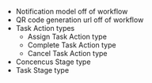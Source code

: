 ﻿- Notification model off of workflow
- QR code generation url off of workflow
- Task Action types
	- Assign Task Action type
	- Complete Task Action type
	- Cancel Task Action type
- Concencus Stage type
- Task Stage type